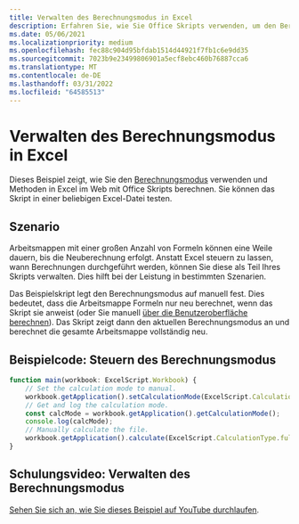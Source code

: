 ```yaml
---
title: Verwalten des Berechnungsmodus in Excel
description: Erfahren Sie, wie Sie Office Skripts verwenden, um den Berechnungsmodus in Excel im Web zu verwalten.
ms.date: 05/06/2021
ms.localizationpriority: medium
ms.openlocfilehash: fec88c904d95bfdab1514d44921f7fb1c6e9dd35
ms.sourcegitcommit: 7023b9e23499806901a5ecf8ebc460b76887cca6
ms.translationtype: MT
ms.contentlocale: de-DE
ms.lasthandoff: 03/31/2022
ms.locfileid: "64585513"
---
```

# <a name="manage-calculation-mode-in-excel"></a>Verwalten des Berechnungsmodus in Excel

Dieses Beispiel zeigt, wie Sie den [Berechnungsmodus](/javascript/api/office-scripts/excelscript/excelscript.calculationmode) verwenden und Methoden in Excel im Web mit Office Skripts berechnen. Sie können das Skript in einer beliebigen Excel-Datei testen.

## <a name="scenario"></a>Szenario

Arbeitsmappen mit einer großen Anzahl von Formeln können eine Weile dauern, bis die Neuberechnung erfolgt. Anstatt Excel steuern zu lassen, wann Berechnungen durchgeführt werden, können Sie diese als Teil Ihres Skripts verwalten. Dies hilft bei der Leistung in bestimmten Szenarien.

Das Beispielskript legt den Berechnungsmodus auf manuell fest. Dies bedeutet, dass die Arbeitsmappe Formeln nur neu berechnet, wenn das Skript sie anweist (oder Sie manuell [über die Benutzeroberfläche berechnen](https://support.microsoft.com/office/73fc7dac-91cf-4d36-86e8-67124f6bcce4)). Das Skript zeigt dann den aktuellen Berechnungsmodus an und berechnet die gesamte Arbeitsmappe vollständig neu.

## <a name="sample-code-control-calculation-mode"></a>Beispielcode: Steuern des Berechnungsmodus

```TypeScript
function main(workbook: ExcelScript.Workbook) {
    // Set the calculation mode to manual.
    workbook.getApplication().setCalculationMode(ExcelScript.CalculationMode.manual);
    // Get and log the calculation mode.
    const calcMode = workbook.getApplication().getCalculationMode();    
    console.log(calcMode);
    // Manually calculate the file.
    workbook.getApplication().calculate(ExcelScript.CalculationType.full);
}
```

## <a name="training-video-manage-calculation-mode"></a>Schulungsvideo: Verwalten des Berechnungsmodus

[Sehen Sie sich an, wie Sie dieses Beispiel auf YouTube durchlaufen](https://youtu.be/iw6O8QH01CI).
